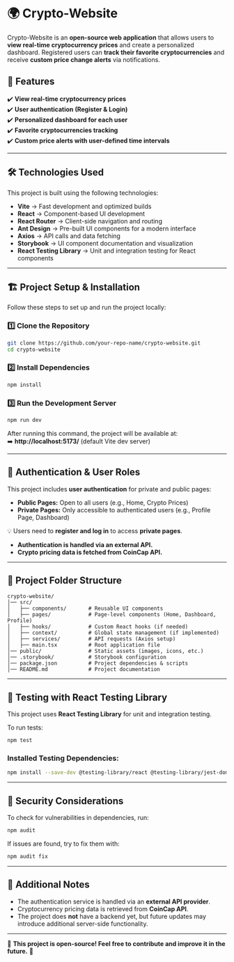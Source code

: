 # 🌍 Crypto-Website

Crypto-Website is an **open-source web application** that allows users to **view real-time cryptocurrency prices** and create a personalized dashboard. Registered users can **track their favorite cryptocurrencies** and receive **custom price change alerts** via notifications.

## 🚀 Features

✔️ **View real-time cryptocurrency prices**  
✔️ **User authentication (Register & Login)**  
✔️ **Personalized dashboard for each user**  
✔️ **Favorite cryptocurrencies tracking**  
✔️ **Custom price alerts with user-defined time intervals**  

---

## 🛠️ Technologies Used

This project is built using the following technologies:

- **Vite** → Fast development and optimized builds  
- **React** → Component-based UI development  
- **React Router** → Client-side navigation and routing  
- **Ant Design** → Pre-built UI components for a modern interface  
- **Axios** → API calls and data fetching  
- **Storybook** → UI component documentation and visualization  
- **React Testing Library** → Unit and integration testing for React components  

---

## 🏗️ Project Setup & Installation

Follow these steps to set up and run the project locally:

### 1️⃣ Clone the Repository
```sh
git clone https://github.com/your-repo-name/crypto-website.git
cd crypto-website
```

### 2️⃣ Install Dependencies
```sh
npm install
```

### 3️⃣ Run the Development Server
```sh
npm run dev
```
After running this command, the project will be available at:  
➡️ **http://localhost:5173/** (default Vite dev server)

---

## 🔐 Authentication & User Roles

This project includes **user authentication** for private and public pages:

- **Public Pages:** Open to all users (e.g., Home, Crypto Prices)
- **Private Pages:** Only accessible to authenticated users (e.g., Profile Page, Dashboard)

💡 Users need to **register and log in** to access **private pages**.

- **Authentication is handled via an external API.**  
- **Crypto pricing data is fetched from CoinCap API.**  

---

## 📂 Project Folder Structure

```plaintext
crypto-website/
│── src/
│   ├── components/       # Reusable UI components
│   ├── pages/            # Page-level components (Home, Dashboard, Profile)
│   ├── hooks/            # Custom React hooks (if needed)
│   ├── context/          # Global state management (if implemented)
│   ├── services/         # API requests (Axios setup)
│   ├── main.tsx          # Root application file
│── public/               # Static assets (images, icons, etc.)
│── .storybook/           # Storybook configuration
│── package.json          # Project dependencies & scripts
│── README.md             # Project documentation
```

---

## 🧪 Testing with React Testing Library

This project uses **React Testing Library** for unit and integration testing.  

To run tests:
```sh
npm test
```

### Installed Testing Dependencies:
```sh
npm install --save-dev @testing-library/react @testing-library/jest-dom @testing-library/user-event
```

---

## 🔧 Security Considerations

To check for vulnerabilities in dependencies, run:
```sh
npm audit
```

If issues are found, try to fix them with:
```sh
npm audit fix
```

---

## 📝 Additional Notes

- The authentication service is handled via an **external API provider**.
- Cryptocurrency pricing data is retrieved from **CoinCap API**.
- The project does **not** have a backend yet, but future updates may introduce additional server-side functionality.

---

📌 **This project is open-source! Feel free to contribute and improve it in the future.** 🚀

